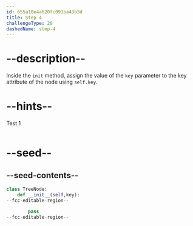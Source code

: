 ```yaml
---
id: 655a10e4a620fc091ba43b3d
title: Step 4
challengeType: 20
dashedName: step-4
---
```


# --description--

Inside the `init` method, assign the value of the `key` parameter to the key attribute of the node using `self.key`.

# --hints--

Test 1

```js

```

# --seed--

## --seed-contents--

```py
class TreeNode:
    def __init__(self,key):
--fcc-editable-region--

        pass
--fcc-editable-region--
```
